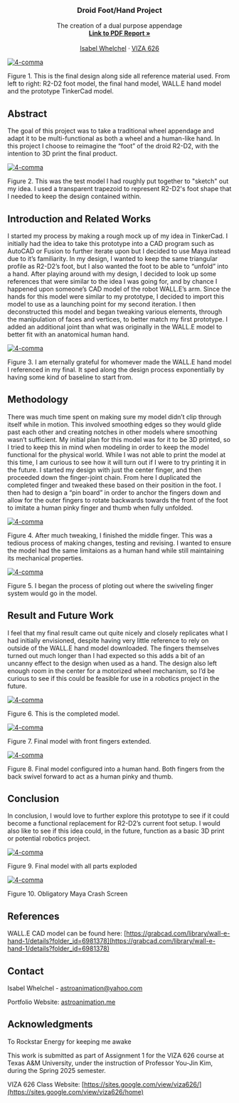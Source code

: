 <!-- Improved compatibility of back to top link: See: https://github.com/othneildrew/Best-README-Template/pull/73 -->
<a id="readme-top"></a>

<!-- PROJECT SHIELDS -->
<!--
*** I'm using markdown "reference style" links for readability.
*** Reference links are enclosed in brackets [ ] instead of parentheses ( ).
*** See the bottom of this document for the declaration of the reference variables
*** for contributors-url, forks-url, etc. This is an optional, concise syntax you may use.
*** https://www.markdownguide.org/basic-syntax/#reference-style-links
-->




<!-- PROJECT LOGO -->
<br />
<div align="center">
  </a>

  <h3 align="center">Droid Foot/Hand Project</h3>

  <p align="center">
    The creation of a dual purpose appendage
    <br />
    <a href="https://github.com/x-R2-D3/Droid_Foot_Hand/blob/main/Final_Project.pdf"><strong>Link to PDF Report »</strong></a>
    <br />
    <br />
    <a href="https://astroanimation.me">Isabel Whelchel</a>
    &middot;
    <a href="https://sites.google.com/view/viza626/home">VIZA 626</a>
  </p>
</div>

[![4-comma][images-fig1]](https://astroanimation.me)

Figure 1. This is the final design along side all reference material used. From left to right: R2-D2 foot model, the final hand model, WALL.E hand model and the prototype TinkerCad model.

<!-- Abstract -->
## Abstract
The goal of this project was to take a traditional wheel appendage and adapt it to be multi-functional as both a wheel and a human-like hand. In this project I choose to reimagine the “foot” of the droid R2-D2, with the intention to 3D print the final product. 

[![4-comma][images-fig2]](https://astroanimation.me)

Figure 2. This was the test model I had roughly put together to "sketch" out my idea. I used a transparent trapezoid to represent R2-D2's foot shape that I needed to keep the design contained within. 

<!-- Introduction and Related Works -->
## Introduction and Related Works

I started my process by making a rough mock up of my idea in TinkerCad. I initially had the idea to take this prototype into a CAD program such as AutoCAD or Fusion to further iterate upon but I decided to use Maya instead due to it’s familiarity. In my design, I wanted to keep the same triangular profile as R2-D2’s foot, but I also wanted the foot to be able to “unfold” into a hand. After playing around with my design, I decided to look up some references that were similar to the idea I was going for, and by chance I happened upon someone’s CAD model of the robot WALL.E’s arm. Since the hands for this model were similar to my prototype, I decided to import this model to use as a launching point for my second iteration. I then deconstructed this model and began tweaking various elements, through the manipulation of faces and vertices, to better match my first prototype. I added an additional joint than what was originally in the WALL.E model to better fit with an anatomical human hand.

[![4-comma][images-fig3]](https://astroanimation.me)

Figure 3. I am eternally grateful for whomever made the WALL.E hand model I referenced in my final. It sped along the design process exponentially by having some kind of baseline to start from.

## Methodology

There was much time spent on making sure my model didn’t clip through itself while in motion. This involved smoothing edges so they would glide past each other and creating notches in other models where smoothing wasn’t sufficient. My initial plan for this model was for it to be 3D printed, so I tried to keep this in mind when modeling in order to keep the model functional for the physical world. While I was not able to print the model at this time, I am curious to see how it will turn out if I were to try printing it in the future. I started my design with just the center finger, and then proceeded down the finger-joint chain. From here I duplicated the completed finger and tweaked these based on their position in the foot. I then had to design a “pin board” in order to anchor the fingers down and allow for the outer fingers to rotate backwards towards the front of the foot to imitate a human pinky finger and thumb when fully unfolded.

[![4-comma][images-fig4]](https://astroanimation.me)

Figure 4. After much tweaking, I finished the middle finger. This was a tedious process of making changes, testing and revising. I wanted to ensure the model had the same limitaions as a human hand while still maintaining its mechanical properties.

[![4-comma][images-fig5]](https://astroanimation.me)

Figure 5. I began the process of ploting out where the swiveling finger system would go in the model.

## Result and Future Work
I feel that my final result came out quite nicely and closely replicates what I had initially envisioned, despite having very little reference to rely on outside of the WALL.E hand model downloaded. The fingers themselves turned out much longer than I had expected so this adds a bit of an uncanny effect to the design when used as a hand. The design also left enough room in the center for a motorized wheel mechanism, so I’d be curious to see if this could be feasible for use in a robotics project in the future.

[![4-comma][images-fig6]](https://astroanimation.me)

Figure 6. This is the completed model.

[![4-comma][images-fig7]](https://astroanimation.me)

Figure 7. Final model with front fingers extended.

[![4-comma][images-fig8]](https://astroanimation.me)

Figure 8. Final model configured into a human hand. Both fingers from the back swivel forward to act as a human pinky and thumb.


## Conclusion
In conclusion, I would love to further explore this prototype to see if it could become a functional replacement for R2-D2’s current foot setup. I would also like to see if this idea could, in the future, function as a basic 3D print or potential robotics project.

[![4-comma][images-fig10]](https://astroanimation.me)

Figure 9. Final model with all parts exploded

[![4-comma][images-fig9]](https://astroanimation.me)

Figure 10. Obligatory Maya Crash Screen

<!-- Bibliography -->
## References

WALL.E CAD model can be found here: [https://grabcad.com/library/wall-e-hand-1/details?folder_id=6981378](https://grabcad.com/library/wall-e-hand-1/details?folder_id=6981378)


<!-- CONTACT -->
## Contact

Isabel Whelchel - astroanimation@yahoo.com

Portfolio Website: [astroanimation.me](https://astroanimation.me)




<!-- ACKNOWLEDGMENTS -->
## Acknowledgments

To Rockstar Energy for keeping me awake


This work is submitted as part of Assignment 1 for the VIZA 626 course at Texas A&M University, under the instruction of Professor You-Jin Kim, during the Spring 2025 semester.

VIZA 626 Class Website: [https://sites.google.com/view/viza626/](https://sites.google.com/view/viza626/home)

<!-- MARKDOWN LINKS & IMAGES -->
<!-- https://www.markdownguide.org/basic-syntax/#reference-style-links -->
[contributors-shield]: https://img.shields.io/github/contributors/othneildrew/Best-README-Template.svg?style=for-the-badge
[contributors-url]: https://github.com/othneildrew/Best-README-Template/graphs/contributors
[forks-shield]: https://img.shields.io/github/forks/othneildrew/Best-README-Template.svg?style=for-the-badge
[forks-url]: https://github.com/othneildrew/Best-README-Template/network/members
[stars-shield]: https://img.shields.io/github/stars/othneildrew/Best-README-Template.svg?style=for-the-badge
[stars-url]: https://github.com/othneildrew/Best-README-Template/stargazers
[issues-shield]: https://img.shields.io/github/issues/othneildrew/Best-README-Template.svg?style=for-the-badge
[issues-url]: https://github.com/othneildrew/Best-README-Template/issues
[license-shield]: https://img.shields.io/github/license/othneildrew/Best-README-Template.svg?style=for-the-badge
[license-url]: https://github.com/othneildrew/Best-README-Template/blob/master/LICENSE.txt
[linkedin-shield]: https://img.shields.io/badge/-LinkedIn-black.svg?style=for-the-badge&logo=linkedin&colorB=555
[linkedin-url]: https://linkedin.com/in/othneildrew
[product-screenshot]: images/screenshot.png
[images-fig1]: AllItterations.png
[images-fig2]: Concept.png
[images-fig3]: WallECad.png
[images-fig4]: FingerDesign.png
[images-fig5]: Itteration2.png
[images-fig6]: Final.png
[images-fig7]: Fingers1.png
[images-fig8]: Fingers2.png
[images-fig9]: Crash.png
[images-fig10]: ExplodedView.png
[Next.js]: https://img.shields.io/badge/next.js-000000?style=for-the-badge&logo=nextdotjs&logoColor=white
[Next-url]: https://nextjs.org/
[React.js]: https://img.shields.io/badge/React-20232A?style=for-the-badge&logo=react&logoColor=61DAFB
[React-url]: https://reactjs.org/
[Vue.js]: https://img.shields.io/badge/Vue.js-35495E?style=for-the-badge&logo=vuedotjs&logoColor=4FC08D
[Vue-url]: https://vuejs.org/
[Angular.io]: https://img.shields.io/badge/Angular-DD0031?style=for-the-badge&logo=angular&logoColor=white
[Angular-url]: https://angular.io/
[Svelte.dev]: https://img.shields.io/badge/Svelte-4A4A55?style=for-the-badge&logo=svelte&logoColor=FF3E00
[Svelte-url]: https://svelte.dev/
[Laravel.com]: https://img.shields.io/badge/Laravel-FF2D20?style=for-the-badge&logo=laravel&logoColor=white
[Laravel-url]: https://laravel.com
[Bootstrap.com]: https://img.shields.io/badge/Bootstrap-563D7C?style=for-the-badge&logo=bootstrap&logoColor=white
[Bootstrap-url]: https://getbootstrap.com
[JQuery.com]: https://img.shields.io/badge/jQuery-0769AD?style=for-the-badge&logo=jquery&logoColor=white
[JQuery-url]: https://jquery.com 
